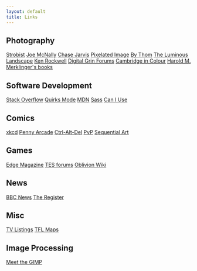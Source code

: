 ```yaml
---
layout: default
title: Links
---
```


<div class='links clearfix'>
    <div class='links__set'>
        <h2>Photography</h2>
        <a href="https://strobist.blogspot.com/">Strobist</a>
        <a href="https://www.joemcnally.com/blog/">Joe McNally</a>
        <a href="http://blog.chasejarvis.com/blog/">Chase Jarvis</a>
        <a href="https://www.pixelatedimage.com/blog/">Pixelated Image</a>
        <a href="https://www.bythom.com/">By Thom</a>
        <a href="https://www.luminous-landscape.com/whatsnew/">The Luminous Landscape</a>
        <a href="https://www.kenrockwell.com/tech/00-new-today.htm">Ken Rockwell</a>
        <a href="https://www.dgrin.com/">Digital Grin Forums</a>
        <a href="https://www.cambridgeincolour.com/tutorials.htm">Cambridge in Colour</a>
        <a href="http://www.trenholm.org/hmmerk/download.html">Harold M. Merklinger's books</a>
    </div>
    <div class='links__set'>
        <h2>Software Development</h2>
        <a href="https://stackoverflow.com">Stack Overflow</a>
        <a href="https://www.quirksmode.org/">Quirks Mode</a>
        <a href="https://developer.mozilla.org/en-US/">MDN</a>
        <a href="https://sass-lang.com/">Sass</a>
        <a href="https://caniuse.com/">Can I Use</a>
    </div>
    <div class='links__set'>
        <h2>Comics</h2>
        <a href="https://xkcd.com/">xkcd</a>
        <a href="https://www.penny-arcade.com/comic">Penny Arcade</a>
        <a href="https://www.cad-comic.com/">Ctrl-Alt-Del</a>
        <a href="http://pvponline.com/comic/">PvP</a>
        <a href="https://www.collectedcurios.com/sequentialart.php">Sequential Art</a>
    </div>
    <div class='links__set'>
        <h2>Games</h2>
        <a href="https://www.gamesradar.com/edge/">Edge Magazine</a>
        <a href="https://bethesda.net/community/category/5/the-elder-scrolls?language%5B%5D=en">TES forums</a>
        <a href="https://www.uesp.net/wiki/Oblivion:Oblivion">Oblivion Wiki</a>
    </div>
    <div class='links__set'>
        <h2>News</h2>
        <a href="https://news.bbc.co.uk">BBC News</a>
        <a href="https://www.theregister.co.uk/">The Register</a>
    </div>
    <div class='links__set'>
        <h2>Misc</h2>
        <a href="https://www.onthebox.com/">TV Listings</a>
        <a href="https://tfl.gov.uk/maps">TFL Maps</a>
    </div>
    <div class='links__set'>
        <h2>Image Processing</h2>
        <a href="https://meetthegimp.org/">Meet the GIMP</a>
    </div>
</div>